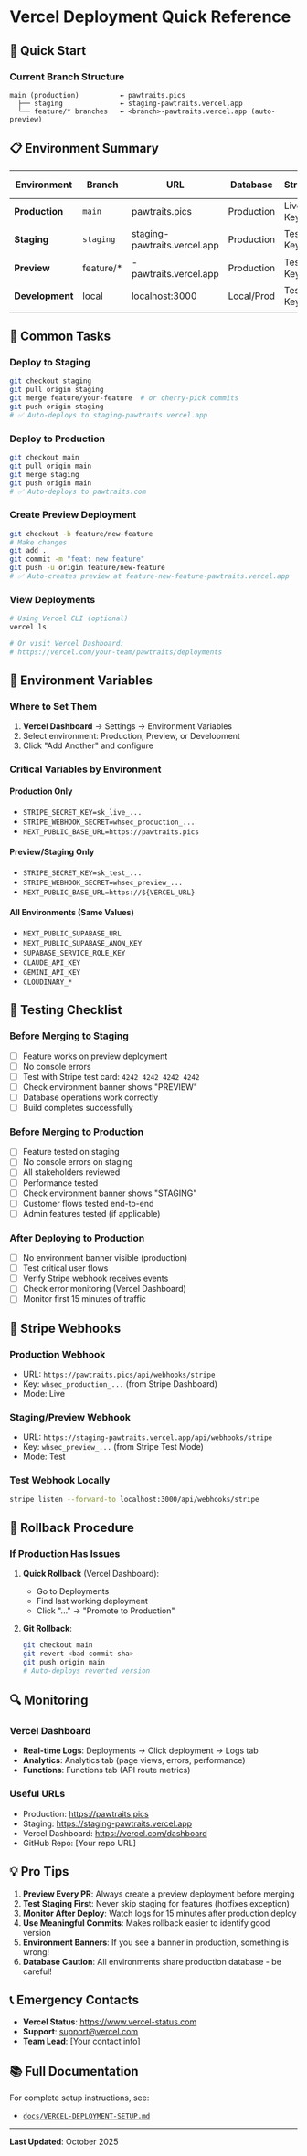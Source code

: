 # Vercel Deployment Quick Reference

## 🚀 Quick Start

### Current Branch Structure

```
main (production)          ← pawtraits.pics
  ├── staging              ← staging-pawtraits.vercel.app
  └── feature/* branches   ← <branch>-pawtraits.vercel.app (auto-preview)
```

## 📋 Environment Summary

| Environment | Branch | URL | Database | Stripe | Auto-Deploy | Banner |
|------------|--------|-----|----------|--------|-------------|--------|
| **Production** | `main` | pawtraits.pics | Production | Live Keys | ✅ | None |
| **Staging** | `staging` | staging-pawtraits.vercel.app | Production | Test Keys | ✅ | 🟡 Yellow |
| **Preview** | feature/* | <branch>-pawtraits.vercel.app | Production | Test Keys | ✅ | 🔵 Blue |
| **Development** | local | localhost:3000 | Local/Prod | Test Keys | N/A | 🟢 Green |

## 🔧 Common Tasks

### Deploy to Staging

```bash
git checkout staging
git pull origin staging
git merge feature/your-feature  # or cherry-pick commits
git push origin staging
# ✅ Auto-deploys to staging-pawtraits.vercel.app
```

### Deploy to Production

```bash
git checkout main
git pull origin main
git merge staging
git push origin main
# ✅ Auto-deploys to pawtraits.com
```

### Create Preview Deployment

```bash
git checkout -b feature/new-feature
# Make changes
git add .
git commit -m "feat: new feature"
git push -u origin feature/new-feature
# ✅ Auto-creates preview at feature-new-feature-pawtraits.vercel.app
```

### View Deployments

```bash
# Using Vercel CLI (optional)
vercel ls

# Or visit Vercel Dashboard:
# https://vercel.com/your-team/pawtraits/deployments
```

## 🔑 Environment Variables

### Where to Set Them

1. **Vercel Dashboard** → Settings → Environment Variables
2. Select environment: Production, Preview, or Development
3. Click "Add Another" and configure

### Critical Variables by Environment

#### Production Only
- `STRIPE_SECRET_KEY=sk_live_...`
- `STRIPE_WEBHOOK_SECRET=whsec_production_...`
- `NEXT_PUBLIC_BASE_URL=https://pawtraits.pics`

#### Preview/Staging Only
- `STRIPE_SECRET_KEY=sk_test_...`
- `STRIPE_WEBHOOK_SECRET=whsec_preview_...`
- `NEXT_PUBLIC_BASE_URL=https://${VERCEL_URL}`

#### All Environments (Same Values)
- `NEXT_PUBLIC_SUPABASE_URL`
- `NEXT_PUBLIC_SUPABASE_ANON_KEY`
- `SUPABASE_SERVICE_ROLE_KEY`
- `CLAUDE_API_KEY`
- `GEMINI_API_KEY`
- `CLOUDINARY_*`

## 🎯 Testing Checklist

### Before Merging to Staging
- [ ] Feature works on preview deployment
- [ ] No console errors
- [ ] Test with Stripe test card: `4242 4242 4242 4242`
- [ ] Check environment banner shows "PREVIEW"
- [ ] Database operations work correctly
- [ ] Build completes successfully

### Before Merging to Production
- [ ] Feature tested on staging
- [ ] No console errors on staging
- [ ] All stakeholders reviewed
- [ ] Performance tested
- [ ] Check environment banner shows "STAGING"
- [ ] Customer flows tested end-to-end
- [ ] Admin features tested (if applicable)

### After Deploying to Production
- [ ] No environment banner visible (production)
- [ ] Test critical user flows
- [ ] Verify Stripe webhook receives events
- [ ] Check error monitoring (Vercel Dashboard)
- [ ] Monitor first 15 minutes of traffic

## 🔐 Stripe Webhooks

### Production Webhook
- URL: `https://pawtraits.pics/api/webhooks/stripe`
- Key: `whsec_production_...` (from Stripe Dashboard)
- Mode: Live

### Staging/Preview Webhook
- URL: `https://staging-pawtraits.vercel.app/api/webhooks/stripe`
- Key: `whsec_preview_...` (from Stripe Test Mode)
- Mode: Test

### Test Webhook Locally
```bash
stripe listen --forward-to localhost:3000/api/webhooks/stripe
```

## 🚨 Rollback Procedure

### If Production Has Issues

1. **Quick Rollback** (Vercel Dashboard):
   - Go to Deployments
   - Find last working deployment
   - Click "..." → "Promote to Production"

2. **Git Rollback**:
   ```bash
   git checkout main
   git revert <bad-commit-sha>
   git push origin main
   # Auto-deploys reverted version
   ```

## 🔍 Monitoring

### Vercel Dashboard

- **Real-time Logs**: Deployments → Click deployment → Logs tab
- **Analytics**: Analytics tab (page views, errors, performance)
- **Functions**: Functions tab (API route metrics)

### Useful URLs

- Production: https://pawtraits.pics
- Staging: https://staging-pawtraits.vercel.app
- Vercel Dashboard: https://vercel.com/dashboard
- GitHub Repo: [Your repo URL]

## 💡 Pro Tips

1. **Preview Every PR**: Always create a preview deployment before merging
2. **Test Staging First**: Never skip staging for features (hotfixes exception)
3. **Monitor After Deploy**: Watch logs for 15 minutes after production deploy
4. **Use Meaningful Commits**: Makes rollback easier to identify good version
5. **Environment Banners**: If you see a banner in production, something is wrong!
6. **Database Caution**: All environments share production database - be careful!

## 📞 Emergency Contacts

- **Vercel Status**: https://www.vercel-status.com
- **Support**: support@vercel.com
- **Team Lead**: [Your contact info]

## 📚 Full Documentation

For complete setup instructions, see:
- [`docs/VERCEL-DEPLOYMENT-SETUP.md`](./VERCEL-DEPLOYMENT-SETUP.md)

---

**Last Updated**: October 2025
